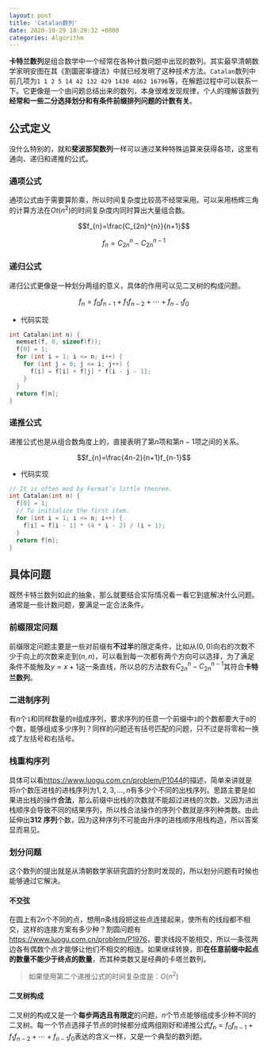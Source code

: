 ```yaml
---
layout: post
title: 'Catalan数列'
date: 2020-10-29 18:29:32 +0800
categories: Algorithm
---
```


**卡特兰数列**是组合数学中一个经常在各种计数问题中出现的数列。其实最早清朝数学家明安图在其《割圜密率捷法》中就已经发明了这种技术方法。`Catalan`数列中前几项为`1 1 2 5 14 42 132 429 1430 4862 16796`等，在解题过程中可以联系一下。它更像是一个由问题总结出来的数列，本身很难发现规律，个人的理解该数列**经常和一些二分选择划分和有条件前缀排列问题的计数有关**。

## 公式定义

没什么特别的，就和**斐波那契数列**一样可以通过某种特殊运算来获得各项，这里有通向、递归和递推的公式。

### 通项公式

通项公式由于需要算阶乘，所以时间复杂度比较高不经常采用。可以采用杨辉三角的计算方法在$Ot(n^{2})$的时间复杂度内同时算出大量组合数。

$$f_{n}=\frac{C_{2n}^{n}}{n+1}$$

$$f_{n}=C_{2n}^{n}-C_{2n}^{n-1}$$

### 递归公式

递归公式更像是一种划分两组的意义，具体的作用可以见二叉树的构成问题。

$$f_{n}=f_{0}f_{n-1}+f_{1}f_{n-2}+\cdots +f_{n-1}f_{0}$$

- 代码实现

```c++
int Catalan(int n) {
  memset(f, 0, sizeof(f));
  f[0] = 1;
  for (int i = 1; i <= n; i++) {
    for (int j = 0; j <= i; j++) {
      f[i] = f[i] + f[j] * f[i - j - 1];
    }
  }
  return f[n];
}
```

### 递推公式

递推公式也是从组合数角度上的，直接表明了第$n$项和第$n-1$项之间的关系。

$$f_{n}=\frac{4n-2}{n+1}f_{n-1}$$

- 代码实现

```c++
// It is often mod by Fermat’s little theorem.
int Catalan(int n) {
  f[0] = 1;
  // To initialize the first item.
  for (int i = 1; i <= n; i++) {
    f[i] = f[i - 1] * (4 * i - 2) / (i + 1);
  }
  return f[n];
}
```

## 具体问题

既然卡特兰数列如此的抽象，那么就要结合实际情况看一看它到底解决什么问题。通常是一些计数问题，要满足一定合法条件。

### 前缀限定问题

前缀限定问题主要是一些对前缀有**不过半**的限定条件，比如从$(0,0)$向右的次数不少于向上的次数来走到$(n,n)$，可以看到每一次都有两个方向可以选择，为了满足条件不能触及$y=x+1$这一条直线，所以总的方法数有$C_{2n}^{n}-C_{2n}^{n-1}$其符合**卡特兰数列**。

### 二进制序列

有$n$个`1`和同样数量的`0`组成序列，要求序列的任意一个前缀中`1`的个数都要大于`0`的个数，能够组成多少序列？同样的问题还有括号匹配的问题，只不过是将零和一换成了左括号和右括号。

### 栈重构序列

具体可以看<https://www.luogu.com.cn/problem/P1044>的描述，简单来讲就是将$n$个数压进栈的进栈序列为$1,2,3,\ldots ,n$有多少个不同的出栈序列。思路主要是如果进出栈的操作**合法**，那么前缀中出栈的次数就不能超过进栈的次数。又因为进出栈顺序会导致不同的结果序列，所以栈合法操作的序列个数就是序列种类数。由此延伸出**312 序列**个数，因为这种序列不可能由升序的进栈顺序用栈构造，所以答案显而易见。

### 划分问题

这个数列的提出就是从清朝数学家研究圆的分割时发现的，所以划分问题有时候也能够通过它解决。

#### 不交弦

在圆上有$2n$个不同的点，想用$n$条线段把这些点连接起来，使所有的线段都不相交，这样的连接方案有多少种？割圆问题有<https://www.luogu.com.cn/problem/P1976>，要求线段不能相交，所以一条弦两边各有偶数个点才能够让他们不相交的相连。如果继续转换，即**在任意前缀中起点的数量不能少于终点的数量**，而其种类数又是经典的卡塔兰数列。

> 如果使用第二个递推公式的时间复杂度是：$O(n^{2})$

#### 二叉树构成

二叉树的构成又是一个**每步两选且有限定**的问题，$n$个节点能够组成多少种不同的二叉树。每一个节点选择子节点的时候都分成两组刚好和递推公式$f_{n}=f_{0}f_{n-1}+f_{1}f_{n-2}+\cdots +f_{n-1}f_{0}$表达的含义一样，又是一个典型的数列题。
